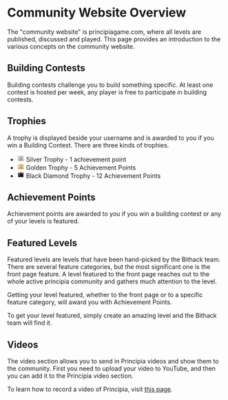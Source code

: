 # Community Website Overview
The "community website" is principiagame.com, where all levels are published, discussed and played. This page provides an introduction to the various concepts on the community website.

## Building Contests
Building contests challenge you to build something specific. At least one contest is hosted per week, any player is free to participate in building contests.

## Trophies
A trophy is displayed beside your username and is awarded to you if you win a Building Contest. There are three kinds of trophies.
* ![](images/icon_silver.png) Silver Trophy - 1 achievement point
* ![](images/icon_gold.png) Golden Trophy - 5 Achievement Points
* ![](images/icon_diamond.png) Black Diamond Trophy - 12 Achievement Points

## Achievement Points
Achievement points are awarded to you if you win a building contest or any of your levels is featured.

## Featured Levels
Featured levels are levels that have been hand-picked by the Bithack team. There are several feature categories, but the most significant one is the front page feature. A level featured to the front page reaches out to the whole active principia community and gathers much attention to the level.

Getting your level featured, whether to the front page or to a specific feature category, will award you with Achievement Points.

To get your level featured, simply create an amazing level and the Bithack team will find it.

## Videos
The video section allows you to send in Principia videos and show them to the community. First you need to upload your video to YouTube, and then you can add it to the Principia video section.

To learn how to record a video of Principia, visit [this page](Video_Recording).